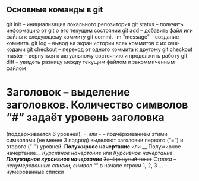 ## Основные команды в git
git init – инициализация локального репозитория
git status – получить информацию от git о его текущем состоянии
git add – добавить файл или файлы к следующему коммиту
git commit -m “message” – создание коммита.
git log – вывод на экран истории всех коммитов с их хеш-кодами
git checkout – переход от одного коммита к другому
git checkout master – вернуться к актуальному состоянию и продолжить работу
git diff – увидеть разницу между текущим файлом и закоммиченным файлом

# Заголовок – выделение заголовков. Количество символов “#” задаёт уровень заголовка
(поддерживается 6 уровней).
= или - – подчёркиванием этими символами (не менее 3 подряд) выделяют заголовки первого
(“=”) и второго (“-”) уровней.
**Полужирное начертание** или __ Полужирное начертание__
*Курсивное начертание* или _Курсивное начертание_
***Полужирное курсивное начертание***
~~Зачёркнутый текст~~
*Строка – ненумерованные списки, символ “*” в начале строки
1, 2, 3 … – нумерованные списки
